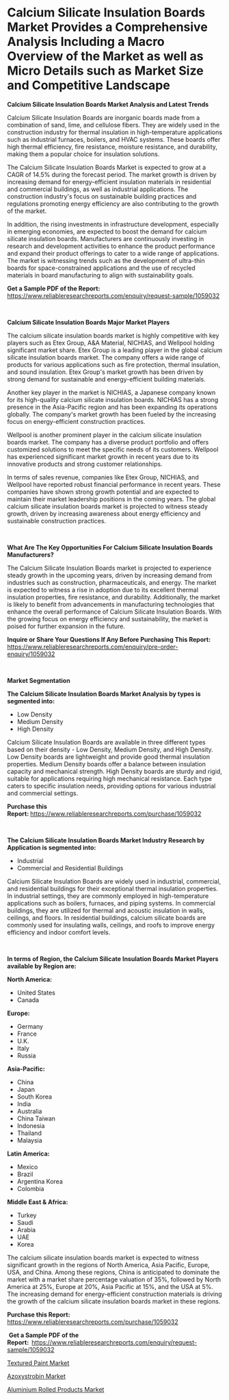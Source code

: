 <p><h1>Calcium Silicate Insulation Boards Market Provides a Comprehensive Analysis Including a Macro Overview of the Market as well as Micro Details such as Market Size and Competitive Landscape</h1></p><p><strong>Calcium Silicate Insulation Boards Market Analysis and Latest Trends</strong></p>
<p><p>Calcium Silicate Insulation Boards are inorganic boards made from a combination of sand, lime, and cellulose fibers. They are widely used in the construction industry for thermal insulation in high-temperature applications such as industrial furnaces, boilers, and HVAC systems. These boards offer high thermal efficiency, fire resistance, moisture resistance, and durability, making them a popular choice for insulation solutions.</p><p>The Calcium Silicate Insulation Boards Market is expected to grow at a CAGR of 14.5% during the forecast period. The market growth is driven by increasing demand for energy-efficient insulation materials in residential and commercial buildings, as well as industrial applications. The construction industry's focus on sustainable building practices and regulations promoting energy efficiency are also contributing to the growth of the market.</p><p>In addition, the rising investments in infrastructure development, especially in emerging economies, are expected to boost the demand for calcium silicate insulation boards. Manufacturers are continuously investing in research and development activities to enhance the product performance and expand their product offerings to cater to a wide range of applications. The market is witnessing trends such as the development of ultra-thin boards for space-constrained applications and the use of recycled materials in board manufacturing to align with sustainability goals.</p></p>
<p><strong>Get a Sample PDF of the Report:&nbsp;</strong> <a href="https://www.reliableresearchreports.com/enquiry/request-sample/1059032">https://www.reliableresearchreports.com/enquiry/request-sample/1059032</a></p>
<p>&nbsp;</p>
<p><strong>Calcium Silicate Insulation Boards Major Market Players</strong></p>
<p><p>The calcium silicate insulation boards market is highly competitive with key players such as Etex Group, A&A Material, NICHIAS, and Wellpool holding significant market share. Etex Group is a leading player in the global calcium silicate insulation boards market. The company offers a wide range of products for various applications such as fire protection, thermal insulation, and sound insulation. Etex Group's market growth has been driven by strong demand for sustainable and energy-efficient building materials.</p><p>Another key player in the market is NICHIAS, a Japanese company known for its high-quality calcium silicate insulation boards. NICHIAS has a strong presence in the Asia-Pacific region and has been expanding its operations globally. The company's market growth has been fueled by the increasing focus on energy-efficient construction practices.</p><p>Wellpool is another prominent player in the calcium silicate insulation boards market. The company has a diverse product portfolio and offers customized solutions to meet the specific needs of its customers. Wellpool has experienced significant market growth in recent years due to its innovative products and strong customer relationships.</p><p>In terms of sales revenue, companies like Etex Group, NICHIAS, and Wellpool have reported robust financial performance in recent years. These companies have shown strong growth potential and are expected to maintain their market leadership positions in the coming years. The global calcium silicate insulation boards market is projected to witness steady growth, driven by increasing awareness about energy efficiency and sustainable construction practices.</p></p>
<p>&nbsp;</p>
<p><strong>What Are The Key Opportunities For Calcium Silicate Insulation Boards Manufacturers?</strong></p>
<p><p>The Calcium Silicate Insulation Boards market is projected to experience steady growth in the upcoming years, driven by increasing demand from industries such as construction, pharmaceuticals, and energy. The market is expected to witness a rise in adoption due to its excellent thermal insulation properties, fire resistance, and durability. Additionally, the market is likely to benefit from advancements in manufacturing technologies that enhance the overall performance of Calcium Silicate Insulation Boards. With the growing focus on energy efficiency and sustainability, the market is poised for further expansion in the future.</p></p>
<p><strong>Inquire or Share Your Questions If Any Before Purchasing This Report:</strong> <a href="https://www.reliableresearchreports.com/enquiry/pre-order-enquiry/1059032">https://www.reliableresearchreports.com/enquiry/pre-order-enquiry/1059032</a></p>
<p>&nbsp;</p>
<p><strong>Market Segmentation</strong></p>
<p><strong>The Calcium Silicate Insulation Boards Market Analysis by types is segmented into:</strong></p>
<p><ul><li>Low Density</li><li>Medium Density</li><li>High Density</li></ul></p>
<p><p>Calcium Silicate Insulation Boards are available in three different types based on their density - Low Density, Medium Density, and High Density. Low Density boards are lightweight and provide good thermal insulation properties. Medium Density boards offer a balance between insulation capacity and mechanical strength. High Density boards are sturdy and rigid, suitable for applications requiring high mechanical resistance. Each type caters to specific insulation needs, providing options for various industrial and commercial settings.</p></p>
<p><strong>Purchase this Report:&nbsp;</strong><a href="https://www.reliableresearchreports.com/purchase/1059032">https://www.reliableresearchreports.com/purchase/1059032</a></p>
<p>&nbsp;</p>
<p><strong>The Calcium Silicate Insulation Boards Market Industry Research by Application is segmented into:</strong></p>
<p><ul><li>Industrial</li><li>Commercial and Residential Buildings</li></ul></p>
<p><p>Calcium Silicate Insulation Boards are widely used in industrial, commercial, and residential buildings for their exceptional thermal insulation properties. In industrial settings, they are commonly employed in high-temperature applications such as boilers, furnaces, and piping systems. In commercial buildings, they are utilized for thermal and acoustic insulation in walls, ceilings, and floors. In residential buildings, calcium silicate boards are commonly used for insulating walls, ceilings, and roofs to improve energy efficiency and indoor comfort levels.</p></p>
<p>&nbsp;</p>
<p><strong>In terms of Region, the Calcium Silicate Insulation Boards Market Players available by Region are:</strong></p>
<p>
    <p> <strong> North America: </strong>
        <ul>
            <li>United States</li>
            <li>Canada</li>
        </ul>
        </p> 
    <p> <strong> Europe: </strong>
        <ul>
            <li>Germany</li>
            <li>France</li>
            <li>U.K.</li>
            <li>Italy</li>
            <li>Russia</li>
        </ul>
        </p> 
    <p> <strong> Asia-Pacific: </strong>
        <ul>
            <li>China</li>
            <li>Japan</li>
            <li>South Korea</li>
            <li>India</li>
            <li>Australia</li>
            <li>China Taiwan</li>
            <li>Indonesia</li>
            <li>Thailand</li>
            <li>Malaysia</li>
        </ul>
        </p> 
    <p> <strong> Latin America: </strong>
        <ul>
            <li>Mexico</li>
            <li>Brazil</li>
            <li>Argentina Korea</li>
            <li>Colombia</li>
        </ul>
        </p> 
    <p> <strong> Middle East & Africa: </strong>
        <ul>
            <li>Turkey</li>
            <li>Saudi</li>
            <li>Arabia</li>
            <li>UAE</li>
            <li>Korea</li>
        </ul>
    </p>
    </p>
<p><p>The calcium silicate insulation boards market is expected to witness significant growth in the regions of North America, Asia Pacific, Europe, USA, and China. Among these regions, China is anticipated to dominate the market with a market share percentage valuation of 35%, followed by North America at 25%, Europe at 20%, Asia Pacific at 15%, and the USA at 5%. The increasing demand for energy-efficient construction materials is driving the growth of the calcium silicate insulation boards market in these regions.</p></p>
<p><strong>Purchase this Report: </strong><a href="https://www.reliableresearchreports.com/purchase/1059032">https://www.reliableresearchreports.com/purchase/1059032</a></p>
<p>&nbsp;<strong>Get a Sample PDF of the Report:&nbsp;&nbsp;</strong><a href="https://www.reliableresearchreports.com/enquiry/request-sample/1059032">https://www.reliableresearchreports.com/enquiry/request-sample/1059032</a></p>
<p><strong></strong></p>
<p><p><a href="https://github.com/globismark/Market-Research-Report-List-2/blob/main/textured-paint-market.md">Textured Paint Market</a></p><p><a href="https://github.com/timeliteaut/Market-Research-Report-List-1/blob/main/azoxystrobin-market.md">Azoxystrobin Market</a></p><p><a href="https://github.com/bobicer/Market-Research-Report-List-2/blob/main/aluminium-rolled-products-market.md">Aluminium Rolled Products Market</a></p></p>